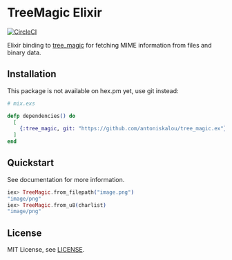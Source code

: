 # TreeMagic Elixir

[![CircleCI](https://circleci.com/gh/antoniskalou/tree_magic.ex.svg?style=svg)](https://circleci.com/gh/antoniskalou/tree_magic.ex)

Elixir binding to [tree_magic](https://github.com/aahancoc/tree_magic) for fetching 
MIME information from files and binary data.

## Installation

This package is not available on hex.pm yet, use git instead:

```elixir
# mix.exs

defp dependencies() do
  [
    {:tree_magic, git: "https://github.com/antoniskalou/tree_magic.ex"}
  ]
end
```

## Quickstart

See documentation for more information.

```elixir
iex> TreeMagic.from_filepath("image.png")
"image/png"
iex> TreeMagic.from_u8(charlist)
"image/png"
```

## License

MIT License, see [LICENSE](LICENSE).
